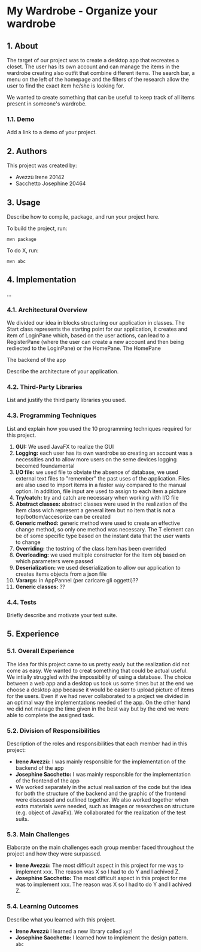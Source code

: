 # My Wardrobe - Organize your wardrobe

## 1. About

The target of our project was to create a desktop app that recreates a closet. The user has its own account and can manage the items in the wardrobe creating also outfit that combine different items. The search bar, a menu on the left of the homepage and the filters of the research allow the user to find the exact item he/she is looking for.

We wanted to create something that can be usefull to keep track of all items present in someone's wardrobe.

### 1.1. Demo

Add a link to a demo of your project.

## 2. Authors

This project was created by:

* Avezzù Irene 20142 
* Sacchetto Josephine 20464

## 3. Usage

Describe how to compile, package, and run your project here.

To build the project, run:

```shell
mvn package
```

To do X, run:

```
mvn abc
```

## 4. Implementation

...

### 4.1. Architectural Overview

We divided our idea in blocks structuring our application in classes.
The Start class represents the starting point for our application, it creates and item of LoginPane which, based on the user actions, can lead to a RegisterPane (where the user can create a new account and then being rediected to the LoginPane) or the HomePane. The HomePane

The backend of the app 

Describe the architecture of your application.

### 4.2. Third-Party Libraries

List and justify the third party libraries you used.

### 4.3. Programming Techniques

List and explain how you used the 10 programming techniques required for this project.
1.   **GUI:** We used JavaFX to realize the GUI
2.   **Logging:** each user has its own wardrobe so creating an account was a necessities and to allow more users on the seme devices logging becomed foundamental
3.   **I/O file:** we used file to obviate the absence of database, we used external text files to "remember" the past uses of the application. Files are also used to import items in a faster way compared to the manual option. In addition, file input are used to assign to each item a picture
4.   **Try/catch:** try and catch are necessary when working with I/O file
5.   **Abstract classes:** abstract classes were used in the realization of the Item class wich represent a general item but no item that is not a top/bottom/accesorize can be created
6.   **Generic method:** generic method were used to create an effective change method, so only one method was necessary. The T element can be of some specific type based on the instant data that the user wants to change
7.   **Overriding:** the tostring of the class Item has been overrided
8.   **Overloading:** we used multiple constructor for the Item obj based on which parameters were passed
9.   **Deserialization:** we used deserialization to allow our application to creates items objects from a json file
10.   **Varargs:** in AppPannel (per caricare gli oggetti)??
11.  **Generic classes:** ??

### 4.4. Tests

Briefly describe and motivate your test suite.

## 5. Experience

### 5.1. Overall Experience

The idea for this project came to us pretty easly but the realization did not come as easy. We wanted to creat something that could be actual useful. We intially struggled with the impossibility of using a database. The choice between a web app and a desktop us took us some times but at the end we choose a desktop app because it would be easier to upload picture of items for the users.
Even if we had never collaborated to a project we divided in an optimal way the implementations needed of the app. On the other hand we did not manage the time given in the best way but by the end we were able to complete the assigned task.

### 5.2. Division of Responsibilities

Description of the roles and responsibilities that each member had in this project:

- **Irene Avezzù:** I was mainly responsible for the implementation of the backend of the app
- **Josephine Sacchetto:** I was mainly responsible for the implementation of the frontend of the app
- We worked separately in the actual realisazion of the code but the idea for both the structure of the backend and the graphic of the frontend were discussed and outlined together. We also worked together when extra materials were needed, such as images or researches on structure (e.g. object of JavaFx). We collaborated for the realization of the test suits.


### 5.3. Main Challenges

Elaborate on the main challenges each group member faced throughout the project and how they were surpassed.

- **Irene Avezzù:** The most difficult aspect in this project for me was to implement xxx. The reason was X so I had to do Y and I achived Z.
- **Josephine Sacchetto:** The most difficult aspect in this project for me was to implement xxx. The reason was X so I had to do Y and I achived Z.

### 5.4. Learning Outcomes

Describe what you learned with this project.

- **Irene Avezzù** I learned a new library called `xyz`!
- **Josephine Sacchetto:** I learned how to implement the design pattern. `abc`




